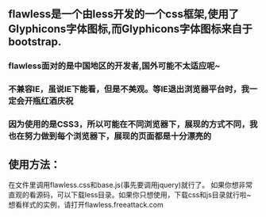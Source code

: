 ## flawless是一个由less开发的一个css框架,使用了Glyphicons字体图标,而Glyphicons字体图标来自于bootstrap.
### flawless面对的是中国地区的开发者,国外可能不太适应呢~
### 不兼容IE，虽说IE下能看，但是不美观。等IE退出浏览器平台时，我一定会开瓶红酒庆祝
### 因为使用的是CSS3，所以可能在不同浏览器下，展现的方式不同，我也在努力做到每个浏览器下，展现的页面都是十分漂亮的

## 使用方法：
在文件里调用flawless.css和base.js(事先要调用jquery)就行了。
如果你想非常直观的看源码，可以下载less目录。如果你只想使用，下载css和js目录就行啦~
想看样式的实例，请打开flawless.freeattack.com
